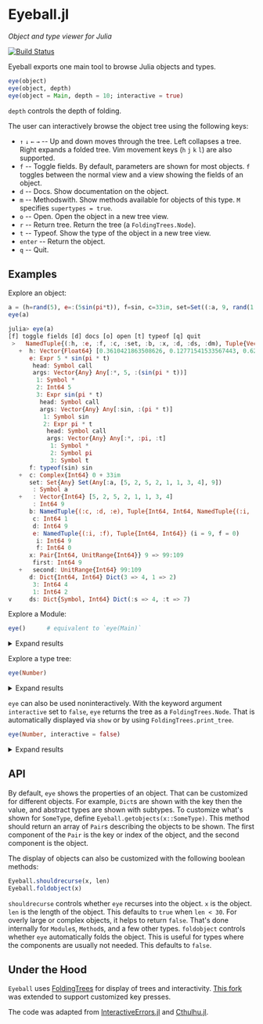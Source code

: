 # Eyeball.jl
*Object and type viewer for Julia*

[![Build Status](https://github.com/tshort/Eyeball.jl/workflows/CI/badge.svg)](https://github.com/tshort/Eyeball.jl/actions)

Eyeball exports one main tool to browse Julia objects and types.


```julia
eye(object)
eye(object, depth)
eye(object = Main, depth = 10; interactive = true)
```

`depth` controls the depth of folding. 

The user can interactively browse the object tree using the following keys:

* `↑` `↓` `←` `→` -- Up and down moves through the tree. Left collapses a tree. Right expands a folded tree. Vim movement keys (`h` `j` `k` `l`) are also supported.
* `f` -- Toggle fields. By default, parameters are shown for most objects.
  `f` toggles between the normal view and a view showing the fields of an object.
* `d` -- Docs. Show documentation on the object.
* `m` -- Methodswith. Show methods available for objects of this type. `M` specifies `supertypes = true`.
* `o` -- Open. Open the object in a new tree view.
* `r` -- Return tree. Return the tree (a `FoldingTrees.Node`).
* `t` -- Typeof. Show the type of the object in a new tree view.
* `enter` -- Return the object.
* `q` -- Quit.

## Examples

Explore an object:

```julia
a = (h=rand(5), e=:(5sin(pi*t)), f=sin, c=33im, set=Set((:a, 9, rand(1:5, 8))), b=(c=1,d=9,e=(i=9,f=0)), x=9 => 99:109, d=Dict(1=>2, 3=>4), ds=Dict(:s=>4,:t=>7), dm=Dict(1=>9, "x"=>8))
eye(a)
```
```jl
julia> eye(a)
[f] toggle fields [d] docs [o] open [t] typeof [q] quit
 >   NamedTuple{(:h, :e, :f, :c, :set, :b, :x, :d, :ds, :dm), Tuple{Vector{Float64}, Expr, typeof(sin), Complex{Int64}, Set{A
   +  h: Vector{Float64} [0.3610421863508626, 0.12771541533567443, 0.6201544967866688, 0.11594457518848911, 0.305796804477252
      e: Expr 5 * sin(pi * t)
       head: Symbol call
       args: Vector{Any} Any[:*, 5, :(sin(pi * t))]
        1: Symbol *
        2: Int64 5
        3: Expr sin(pi * t)
         head: Symbol call
         args: Vector{Any} Any[:sin, :(pi * t)]
          1: Symbol sin
          2: Expr pi * t
           head: Symbol call
           args: Vector{Any} Any[:*, :pi, :t]
            1: Symbol *
            2: Symbol pi
            3: Symbol t
      f: typeof(sin) sin
   +  c: Complex{Int64} 0 + 33im
      set: Set{Any} Set(Any[:a, [5, 2, 5, 2, 1, 1, 3, 4], 9])
       : Symbol a
   +   : Vector{Int64} [5, 2, 5, 2, 1, 1, 3, 4]
       : Int64 9
      b: NamedTuple{(:c, :d, :e), Tuple{Int64, Int64, NamedTuple{(:i, :f), Tuple{Int64, Int64}}}} (c = 1, d = 9, e = (i = 9, 
       c: Int64 1
       d: Int64 9
       e: NamedTuple{(:i, :f), Tuple{Int64, Int64}} (i = 9, f = 0)
        i: Int64 9
        f: Int64 0
      x: Pair{Int64, UnitRange{Int64}} 9 => 99:109
       first: Int64 9
   +   second: UnitRange{Int64} 99:109
      d: Dict{Int64, Int64} Dict(3 => 4, 1 => 2)
       3: Int64 4
       1: Int64 2
v     ds: Dict{Symbol, Int64} Dict(:s => 4, :t => 7)
```

Explore a Module:


```julia
eye()      # equivalent to `eye(Main)`
```
<details>
  <summary>Expand results</summary>
  
```jl
julia> eye()
[f] toggle fields [d] docs [o] open [t] typeof [q] quit
 >   Module
      Base: Module Base
      Core: Module Core
      InteractiveUtils: Module InteractiveUtils
      Main: Module Main
      a: NamedTuple{(:h, :e, :f, :c, :set, :b, :x, :d, :ds, :dm), Tuple{Vector{Float64}, Expr, typeof(sin), Complex{Int64}, S
   +   h: Vector{Float64} [0.3610421863508626, 0.12771541533567443, 0.6201544967866688, 0.11594457518848911, 0.30579680447725
       e: Expr 5 * sin(pi * t)
        head: Symbol call
        args: Vector{Any} Any[:*, 5, :(sin(pi * t))]
         1: Symbol *
         2: Int64 5
         3: Expr sin(pi * t)
          head: Symbol call
          args: Vector{Any} Any[:sin, :(pi * t)]
           1: Symbol sin
           2: Expr pi * t
            head: Symbol call
            args: Vector{Any} Any[:*, :pi, :t]
             1: Symbol *
             2: Symbol pi
             3: Symbol t
       f: typeof(sin) sin
   +   c: Complex{Int64} 0 + 33im
       set: Set{Any} Set(Any[:a, [5, 2, 5, 2, 1, 1, 3, 4], 9])
        : Symbol a
   +    : Vector{Int64} [5, 2, 5, 2, 1, 1, 3, 4]
        : Int64 9
       b: NamedTuple{(:c, :d, :e), Tuple{Int64, Int64, NamedTuple{(:i, :f), Tuple{Int64, Int64}}}} (c = 1, d = 9, e = (i = 9,
        c: Int64 1
        d: Int64 9
        e: NamedTuple{(:i, :f), Tuple{Int64, Int64}} (i = 9, f = 0)
         i: Int64 9
         f: Int64 0
       x: Pair{Int64, UnitRange{Int64}} 9 => 99:109
v       first: Int64 9
```

</details>

Explore a type tree:

```julia
eye(Number)
```
<details>
  <summary>Expand results</summary>
  
```jl
julia> eye(Number)
[f] toggle fields [d] docs [o] open [t] typeof [q] quit
 >   DataType
   +  : UnionAll Complex
      : DataType Real
       : DataType AbstractFloat
   +    : DataType BigFloat
        : DataType Float16
        : DataType Float32
        : DataType Float64
       : DataType AbstractIrrational
   +    : UnionAll Irrational
       : DataType Integer
        : DataType Bool
        : DataType Signed
   +     : DataType BigInt
         : DataType Int128
         : DataType Int16
         : DataType Int32
         : DataType Int64
         : DataType Int8
        : DataType Unsigned
         : DataType UInt128
         : DataType UInt16
         : DataType UInt32
         : DataType UInt64
         : DataType UInt8
   +   : UnionAll Rational
```

</details>

`eye` can also be used noninteractively.
With the keyword argument `interactive` set to `false`, `eye` returns the tree as a `FoldingTrees.Node`.
That is automatically displayed via `show` or by using `FoldingTrees.print_tree`.

```julia
eye(Number, interactive = false)
```
<details>
  <summary>Expand results</summary>
  
```jl
julia> eye(Number, interactive = false)
  DataType
├─ + : UnionAll Complex
└─   : DataType Real
   ├─   : DataType AbstractFloat
   │  ├─ + : DataType BigFloat
   │  ├─   : DataType Float16
   │  ├─   : DataType Float32
   │  └─   : DataType Float64
   ├─   : DataType AbstractIrrational
   │  └─ + : UnionAll Irrational
   ├─   : DataType Integer
   │  ├─   : DataType Bool
   │  ├─   : DataType Signed
   │  │  ├─ + : DataType BigInt
   │  │  ├─   : DataType Int128
   │  │  ├─   : DataType Int16
   │  │  ├─   : DataType Int32
   │  │  ├─   : DataType Int64
   │  │  └─   : DataType Int8
   │  └─   : DataType Unsigned
   │     ├─   : DataType UInt128
   │     ├─   : DataType UInt16
   │     ├─   : DataType UInt32
   │     ├─   : DataType UInt64
   │     └─   : DataType UInt8
   └─ + : UnionAll Rational
```

</details>


## API

By default, `eye` shows the properties of an object.
That can be customized for different objects.
For example, `Dict`s are shown with the key then the value, and abstract types are shown with subtypes.
To customize what's shown for `SomeType`, define `Eyeball.getobjects(x::SomeType)`.
This method should return an array of `Pair`s describing the objects to be shown.
The first component of the `Pair` is the key or index of the object, and the second component is the object.

The display of objects can also be customized with the following boolean methods:

```julia
Eyeball.shouldrecurse(x, len)   
Eyeball.foldobject(x)   
```

`shouldrecurse` controls whether `eye` recurses into the object.
`x` is the object. `len` is the length of the object. 
This defaults to `true` when `len < 30`.
For overly large or complex objects, it helps to return `false`.
That's done internally for `Module`s, `Method`s, and a few other types.
`foldobject` controls whether `eye` automatically folds the object.
This is useful for types where the components are usually not needed.
This defaults to `false`.

## Under the Hood

`Eyeball` uses [FoldingTrees](https://github.com/JuliaCollections/FoldingTrees.jl) for display of trees and interactivity.
[This fork](https://github.com/MichaelHatherly/InteractiveErrors.jl/tree/master/src/vendor/FoldingTrees)
was extended to support customized key presses.

The code was adapted from [InteractiveErrors.jl](https://github.com/MichaelHatherly/InteractiveErrors.jl)
 and [Cthulhu.jl](https://github.com/JuliaDebug/Cthulhu.jl).
